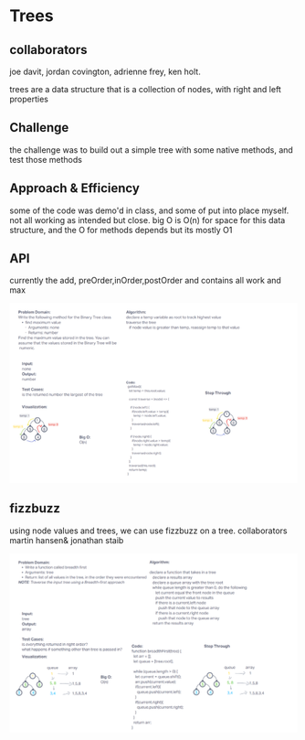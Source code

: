 # Trees

## collaborators

joe davit, jordan covington, adrienne frey, ken holt.

trees are a data structure that is a collection of nodes, with right and left properties

## Challenge

the challenge was to build out a simple tree with some native methods, and test those methods

## Approach & Efficiency

some of the code was demo'd in class, and some of put into place myself. not all working as intended but close.
big O is O(n) for space for this data structure, and the O for methods depends but its mostly O1

## API

currently the add, preOrder,inOrder,postOrder and contains all work and max

![uml](../assets/challenge16_720.png)

## fizzbuzz

using node values and trees, we can use fizzbuzz on a tree. collaborators martin hansen& jonathan staib

![fizzbuzzuml](../assets/challenge17.png)

